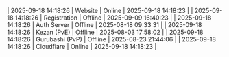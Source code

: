 | 2025-09-18 14:18:26 | Website | Online | 2025-09-18 14:18:23 |
| 2025-09-18 14:18:26 | Registration | Offline | 2025-09-09 16:40:23 |
| 2025-09-18 14:18:26 | Auth Server | Offline | 2025-08-18 09:33:31 |
| 2025-09-18 14:18:26 | Kezan (PvE) | Offline | 2025-08-03 17:58:02 |
| 2025-09-18 14:18:26 | Gurubashi (PvP) | Offline | 2025-08-23 21:44:06 |
| 2025-09-18 14:18:26 | Cloudflare | Online | 2025-09-18 14:18:23 |
